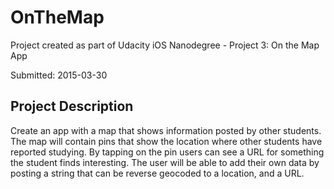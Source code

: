 # OnTheMap

Project created as part of Udacity iOS Nanodegree - Project 3: On the Map App

Submitted: 2015-03-30

## Project Description
Create an app with a map that shows information posted by other students. The map will contain pins that show the location where other students have reported studying. By tapping on the pin users can see a URL for something the student finds interesting. The user will be able to add their own data by posting a string that can be reverse geocoded to a location, and a URL.
